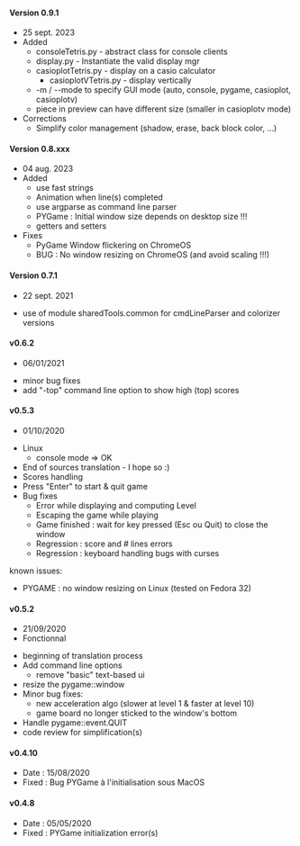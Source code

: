 
#### Version 0.9.1
* 25 sept. 2023
* Added
    * consoleTetris.py - abstract class for console clients
    * display.py - Instantiate the valid display mgr
    * casioplotTetris.py - display on a casio calculator
        * casioplotVTetris.py - display vertically
    * -m / --mode to specify GUI mode (auto, console, pygame, casioplot, casioplotv)
    * piece in preview can have different size (smaller in casioplotv mode)
* Corrections
    - Simplify color management (shadow, erase, back block color, ...)

#### Version 0.8.xxx
* 04 aug. 2023
* Added
    * use fast strings
    * Animation when line(s) completed
    * use argparse as command line parser
    * PYGame : Initial window size depends on desktop size !!!
    * getters and setters
* Fixes
    * PyGame Window flickering on ChromeOS
    * BUG : No window resizing on ChromeOS (and avoid scaling !!!)

#### Version 0.7.1
* 22 sept. 2021
+ use of module sharedTools.common for cmdLineParser and colorizer versions

#### v0.6.2
* 06/01/2021
+ minor bug fixes
+ add "-top" command line option to show high (top) scores

#### v0.5.3
* 01/10/2020
+ Linux
    + console mode => OK
+ End of sources translation - I hope so :)
+ Scores handling
+ Press "Enter" to start & quit game
+ Bug fixes
    - Error while displaying and computing Level 
    - Escaping the game while playing
    - Game finished : wait for key pressed (Esc ou Quit) to close the window
    - Regression : score and # lines errors
    - Regression : keyboard handling bugs with curses

known issues:
- PYGAME : no window resizing on Linux (tested on Fedora 32)

#### v0.5.2
* 21/09/2020
* Fonctionnal
+ beginning of translation process
+ Add command line options
    - remove "basic" text-based ui
+ resize the pygame::window
+ Minor bug fixes:
    + new acceleration algo (slower at level 1 & faster at level 10)
    - game board no longer sticked to the window's bottom
+ Handle pygame::event.QUIT
+ code review for simplification(s)

#### v0.4.10
* Date : 15/08/2020
* Fixed : Bug PYGame à l'initialisation sous MacOS

#### v0.4.8
* Date : 05/05/2020
* Fixed : PYGame initialization error(s)
